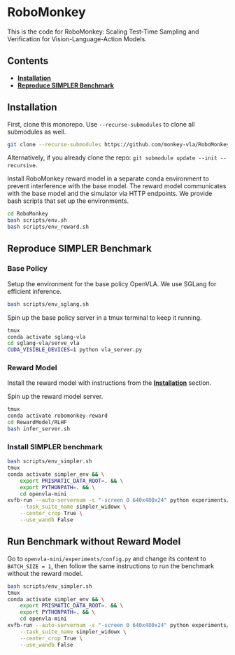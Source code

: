 # RoboMonkey

This is the code for RoboMonkey: Scaling Test-Time Sampling and Verification for Vision-Language-Action Models.


## Contents
 * [**Installation**](#installation)
 * [**Reproduce SIMPLER Benchmark**](#Reproduce-SIMPLER-Benchmark)


## Installation

First, clone this monorepo. Use `--recurse-submodules` to clone all submodules as well. 

```bash
git clone --recurse-submodules https://github.com/monkey-vla/RoboMonkey.git
```
Alternatively, if you already clone the repo: `git submodule update --init --recursive`.

Install RoboMonkey reward model in a separate conda environment to prevent interference with the base model. The reward model communicates with the base model and the simulator via HTTP endpoints. We provide bash scripts that set up the environments.

```bash
cd RoboMonkey
bash scripts/env.sh
bash scripts/env_reward.sh
```


## Reproduce SIMPLER Benchmark

### Base Policy
Setup the environment for the base policy OpenVLA. We use SGLang for efficient inference.
```bash
bash scripts/env_sglang.sh
```

Spin up the base policy server in a tmux terminal to keep it running.
```bash
tmux
conda activate sglang-vla
cd sglang-vla/serve_vla
CUDA_VISIBLE_DEVICES=1 python vla_server.py
```

### Reward Model

Install the reward model with instructions from the [**Installation**](#installation) section.

Spin up the reward model server.
```bash
tmux
conda activate robomonkey-reward
cd RewardModel/RLHF
bash infer_server.sh
```

### Install SIMPLER benchmark

```bash
bash scripts/env_simpler.sh
tmux
conda activate simpler_env && \
	export PRISMATIC_DATA_ROOT=. && \
    export PYTHONPATH=. && \
	cd openvla-mini
xvfb-run --auto-servernum -s "-screen 0 640x480x24" python experiments/robot/simpler/run_simpler_eval.py \
    --task_suite_name simpler_widowx \
    --center_crop True \
    --use_wandb False
```

## Run Benchmark without Reward Model

Go to `openvla-mini/experiments/config.py` and change its content to `BATCH_SIZE = 1`, then follow the same instructions to run the benchmark without the reward model.

```bash
bash scripts/env_simpler.sh
tmux
conda activate simpler_env && \
	export PRISMATIC_DATA_ROOT=. && \
    export PYTHONPATH=. && \
	cd openvla-mini
xvfb-run --auto-servernum -s "-screen 0 640x480x24" python experiments/robot/simpler/run_simpler_eval.py \
    --task_suite_name simpler_widowx \
    --center_crop True \
    --use_wandb False
```
